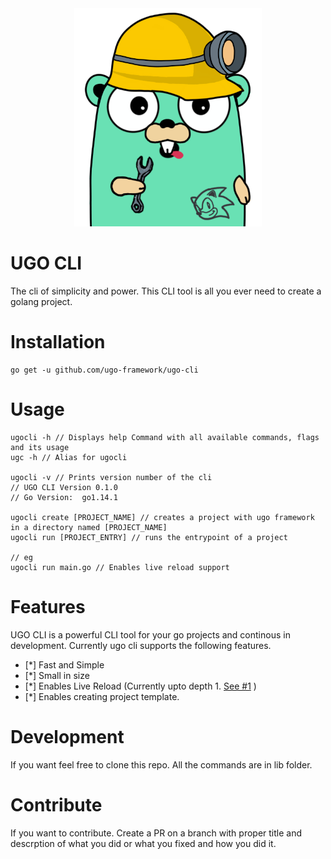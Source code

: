 <div align="center">
    <img width="300" src="./assets/ugo-gopher.png" alt="ugo spectator logo">
</div>

# UGO CLI
The cli of simplicity and power. This CLI tool is all you ever need to create a golang project.

# Installation
```shell
go get -u github.com/ugo-framework/ugo-cli
```

# Usage
```shell
ugocli -h // Displays help Command with all available commands, flags and its usage
ugc -h // Alias for ugocli

ugocli -v // Prints version number of the cli
// UGO CLI Version 0.1.0
// Go Version:  go1.14.1

ugocli create [PROJECT_NAME] // creates a project with ugo framework in a directory named [PROJECT_NAME]
ugocli run [PROJECT_ENTRY] // runs the entrypoint of a project

// eg
ugocli run main.go // Enables live reload support

```

# Features
UGO CLI is a powerful CLI tool for your go projects and continous in development. Currently ugo cli supports the following features.
- [*] Fast and Simple
- [*] Small in size
- [*] Enables Live Reload (Currently upto depth 1. [See #1](https://github.com/ugo-framework/ugo-spectator/issues/1) )
- [*] Enables creating project template.

# Development
If you want feel free to clone this repo. All the commands are in lib folder.

#  Contribute
If you want to contribute. Create a PR on a branch with proper title and descrption of what you did or what you fixed and how you did it.
